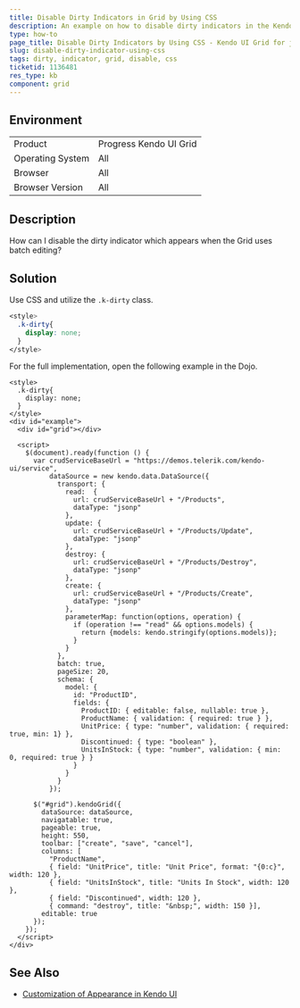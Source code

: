```yaml
---
title: Disable Dirty Indicators in Grid by Using CSS
description: An example on how to disable dirty indicators in the Kendo UI Grid by using CSS.
type: how-to
page_title: Disable Dirty Indicators by Using CSS - Kendo UI Grid for jQuery
slug: disable-dirty-indicator-using-css
tags: dirty, indicator, grid, disable, css
ticketid: 1136481
res_type: kb
component: grid
---
```


## Environment

<table>
 <tr>
  <td>Product</td>
  <td>Progress Kendo UI Grid</td>
 </tr>
 <tr>
  <td>Operating System</td>
  <td>All</td>
 </tr>
 <tr>
  <td>Browser</td>
  <td>All</td>
 </tr>
 <tr>
  <td>Browser Version</td>
  <td>All</td>
 </tr>
</table>

## Description

How can I disable the dirty indicator which appears when the Grid uses batch editing?

## Solution

Use CSS and utilize the `.k-dirty` class.

```css
<style>
  .k-dirty{
    display: none;      
  }
</style>
```

For the full implementation, open the following example in the Dojo.

```dojo
<style>
  .k-dirty{
    display: none;      
  }
</style>
<div id="example">
  <div id="grid"></div>

  <script>
    $(document).ready(function () {
      var crudServiceBaseUrl = "https://demos.telerik.com/kendo-ui/service",
          dataSource = new kendo.data.DataSource({
            transport: {
              read:  {
                url: crudServiceBaseUrl + "/Products",
                dataType: "jsonp"
              },
              update: {
                url: crudServiceBaseUrl + "/Products/Update",
                dataType: "jsonp"
              },
              destroy: {
                url: crudServiceBaseUrl + "/Products/Destroy",
                dataType: "jsonp"
              },
              create: {
                url: crudServiceBaseUrl + "/Products/Create",
                dataType: "jsonp"
              },
              parameterMap: function(options, operation) {
                if (operation !== "read" && options.models) {
                  return {models: kendo.stringify(options.models)};
                }
              }
            },
            batch: true,
            pageSize: 20,
            schema: {
              model: {
                id: "ProductID",
                fields: {
                  ProductID: { editable: false, nullable: true },
                  ProductName: { validation: { required: true } },
                  UnitPrice: { type: "number", validation: { required: true, min: 1} },
                  Discontinued: { type: "boolean" },
                  UnitsInStock: { type: "number", validation: { min: 0, required: true } }
                }
              }
            }
          });

      $("#grid").kendoGrid({
        dataSource: dataSource,
        navigatable: true,
        pageable: true,
        height: 550,
        toolbar: ["create", "save", "cancel"],
        columns: [
          "ProductName",
          { field: "UnitPrice", title: "Unit Price", format: "{0:c}", width: 120 },
          { field: "UnitsInStock", title: "Units In Stock", width: 120 },
          { field: "Discontinued", width: 120 },
          { command: "destroy", title: "&nbsp;", width: 150 }],
        editable: true
      });
    });
  </script>
</div>
```

## See Also

* [Customization of Appearance in Kendo UI](https://docs.telerik.com/kendo-ui/styles-and-layout/appearance-styling#customization-of-appearance)

